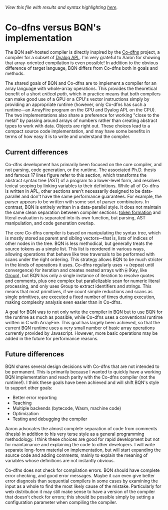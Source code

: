 *View this file with results and syntax highlighting [here](https://mlochbaum.github.io/BQN/implementation/codfns.html).*

# Co-dfns versus BQN's implementation

The BQN self-hosted compiler is directly inspired by the [Co-dfns](https://github.com/Co-dfns/Co-dfns) project, a compiler for a subset of [Dyalog APL](../doc/fromDyalog.md). I'm very grateful to Aaron for showing that array-oriented compilation is even possible! In addition to the obvious difference of target language, BQN differs from Co-dfns both in goals and methods.

The shared goals of BQN and Co-dfns are to implement a compiler for an array language with whole-array operations. This provides the theoretical benefit of a short *critical path*, which in practice means that both compilers can make good use of a GPU or a CPU's vector instructions simply by providing an appropriate runtime (however, only Co-dfns has such a runtime—an ArrayFire program on the GPU and Dyalog APL on the CPU). The two implementations also share a preference for working "close to the metal" by passing around arrays of numbers rather than creating abstract types to work with data. Objects are right out. These choices lead to a compact source code implementation, and may have some benefits in terms of how easy it is to write and understand the compiler.

## Current differences

Co-dfns development has primarily been focused on the core compiler, and not parsing, code generation, or the runtime. The associated Ph.D. thesis and famous 17 lines figure refer to this section, which transforms the abstract syntax tree (AST) of a program to a lower-level form, and resolves lexical scoping by linking variables to their definitions. While all of Co-dfns is written in APL, other sections aren't necessarily designed to be data-parallel and don't have the same performance guarantees. For example, the parser appears to be written with some sort of parser combinators. In contrast, BQN is entirely written in a data-parallel style. It does not maintain the same clean separation between compiler sections: [token formation](../spec/token.md) and literal evaluation is separated into its own function, but parsing, AST manipulation, and code generation overlap.

The core Co-dfns compiler is based on manipulating the syntax tree, which is mostly stored as parent and sibling vectors—that is, lists of indices of other nodes in the tree. BQN is less methodical, but generally treats the source tokens as a simple list. This list is reordered in various ways, allowing operations that behave like tree traversals to be performed with scans under the right ordering. This strategy allows BQN to be much stricter in the kinds of operations it uses. Co-dfns regularly uses `⍣≡` (repeat until convergence) for iteration and creates nested arrays with `⌸` (Key, like [Group](../doc/group.md)), but BQN has only a single instance of iteration to resolve quotes and comments, plus one complex but parallelizable scan for numeric literal processing, and only uses Group to extract identifiers and strings. This means that most primitives, if we count simple reductions and scans as single primitives, are executed a fixed number of times during execution, making complexity analysis even easier than in Co-dfns.

A goal for BQN was to not only write the compiler in BQN but to use BQN for the runtime as much as possible, while Co-dfns uses a conventional runtime written in C with ArrayFire. This goal has largely been achieved, so that the current BQN runtime uses a very small number of basic array operations currently provided by Javascript. However, more basic operations may be added in the future for performance reasons.

## Future differences

BQN shares several design decisions with Co-dfns that are not intended to be permanent. This is primarily because I wanted to quickly have a working BQN implementation and reach parity with the Co-dfns compiler (not the runtime!). I think these goals have been achieved and will shift BQN's style to support other goals:
- Better error reporting
- Teaching
- Multiple backends (bytecode, Wasm, machine code)
- Optimization
- Testing and debugging the compiler

Aaron advocates the almost complete separation of code from comments (thesis) in addition to his very terse style as a general programming methodology. I think these choices are good for rapid development but not for maintainance and explaining the code to other developers. I will write separate long-form material on implementation, but will start expanding the source code and adding comments, mainly to explain the meaning of variables whose definitions are not instantly obvious.

Co-dfns does not check for compilation errors. BQN should have complete error checking, and good error messages. Maybe it can even give better error diagnosis than sequential compilers in some cases by examining the input as a whole to find the most likely cause of the mistake. Particularly for web distribution it may still make sense to have a version of the compiler that doesn't check for errors; this should be possible simply by setting a configuration parameter when compiling the compiler.

